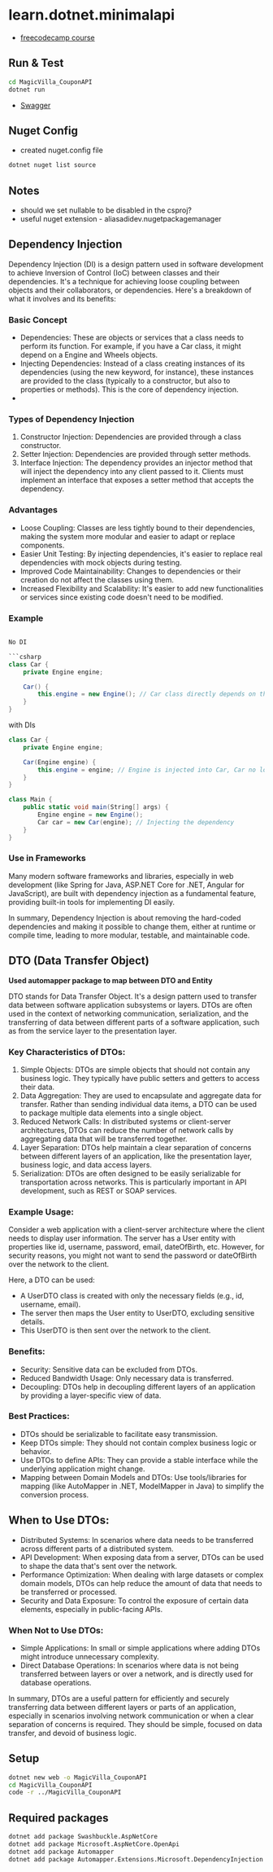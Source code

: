# learn.dotnet.minimalapi

* [freecodecamp course](https://www.freecodecamp.org/news/build-minimal-apis-in-net-7/)

## Run & Test

```bash
cd MagicVilla_CouponAPI
dotnet run
```

* [Swagger](http://127.0.0.1:5123/swagger/index.html)

## Nuget Config

* created nuget.config file

```bash
dotnet nuget list source
```

## Notes

* should we set nullable to be disabled in the csproj?
* useful nuget extension - aliasadidev.nugetpackagemanager

## Dependency Injection


Dependency Injection (DI) is a design pattern used in software development to achieve Inversion of Control (IoC) between classes and their dependencies. It's a technique for achieving loose coupling between objects and their collaborators, or dependencies. Here's a breakdown of what it involves and its benefits:

### Basic Concept

- Dependencies: These are objects or services that a class needs to perform its function. For example, if you have a Car class, it might depend on a Engine and Wheels objects.
- Injecting Dependencies: Instead of a class creating instances of its dependencies (using the new keyword, for instance), these instances are provided to the class (typically to a constructor, but also to properties or methods). This is the core of dependency injection.
- 
### Types of Dependency Injection

1. Constructor Injection: Dependencies are provided through a class constructor.
1. Setter Injection: Dependencies are provided through setter methods.
1. Interface Injection: The dependency provides an injector method that will inject the dependency into any client passed to it. Clients must implement an interface that exposes a setter method that accepts the dependency.


### Advantages

- Loose Coupling: Classes are less tightly bound to their dependencies, making the system more modular and easier to adapt or replace components.
- Easier Unit Testing: By injecting dependencies, it's easier to replace real dependencies with mock objects during testing.
- Improved Code Maintainability: Changes to dependencies or their creation do not affect the classes using them.
- Increased Flexibility and Scalability: It's easier to add new functionalities or services since existing code doesn't need to be modified.

### Example

```csharp

No DI

```csharp
class Car {
    private Engine engine;

    Car() {
        this.engine = new Engine(); // Car class directly depends on the Engine class
    }
}

```

with DIs

```csharp
class Car {
    private Engine engine;

    Car(Engine engine) {
        this.engine = engine; // Engine is injected into Car, Car no longer directly depends on Engine's instantiation
    }
}

class Main {
    public static void main(String[] args) {
        Engine engine = new Engine();
        Car car = new Car(engine); // Injecting the dependency
    }
}

```

### Use in Frameworks

Many modern software frameworks and libraries, especially in web development (like Spring for Java, ASP.NET Core for .NET, Angular for JavaScript), are built with dependency injection as a fundamental feature, providing built-in tools for implementing DI easily.

In summary, Dependency Injection is about removing the hard-coded dependencies and making it possible to change them, either at runtime or compile time, leading to more modular, testable, and maintainable code.

## DTO (Data Transfer Object)

**Used automapper package to map between DTO and Entity**

DTO stands for Data Transfer Object. It's a design pattern used to transfer data between software application subsystems or layers. DTOs are often used in the context of networking communication, serialization, and the transferring of data between different parts of a software application, such as from the service layer to the presentation layer.

### Key Characteristics of DTOs:

1. Simple Objects: DTOs are simple objects that should not contain any business logic. They typically have public setters and getters to access their data.
1. Data Aggregation: They are used to encapsulate and aggregate data for transfer. Rather than sending individual data items, a DTO can be used to package multiple data elements into a single object.
1. Reduced Network Calls: In distributed systems or client-server architectures, DTOs can reduce the number of network calls by aggregating data that will be transferred together.
1. Layer Separation: DTOs help maintain a clear separation of concerns between different layers of an application, like the presentation layer, business logic, and data access layers.
1. Serialization: DTOs are often designed to be easily serializable for transportation across networks. This is particularly important in API development, such as REST or SOAP services.

### Example Usage:

Consider a web application with a client-server architecture where the client needs to display user information. The server has a User entity with properties like id, username, password, email, dateOfBirth, etc. However, for security reasons, you might not want to send the password or dateOfBirth over the network to the client.

Here, a DTO can be used:

- A UserDTO class is created with only the necessary fields (e.g., id, username, email).
- The server then maps the User entity to UserDTO, excluding sensitive details.
- This UserDTO is then sent over the network to the client.

### Benefits:

- Security: Sensitive data can be excluded from DTOs.
- Reduced Bandwidth Usage: Only necessary data is transferred.
- Decoupling: DTOs help in decoupling different layers of an application by providing a layer-specific view of data.

### Best Practices:

- DTOs should be serializable to facilitate easy transmission.
- Keep DTOs simple: They should not contain complex business logic or behavior.
- Use DTOs to define APIs: They can provide a stable interface while the underlying application might change.
- Mapping between Domain Models and DTOs: Use tools/libraries for mapping (like AutoMapper in .NET, ModelMapper in Java) to simplify the conversion process.
  
## When to Use DTOs:

- Distributed Systems: In scenarios where data needs to be transferred across different parts of a distributed system.
- API Development: When exposing data from a server, DTOs can be used to shape the data that's sent over the network.
- Performance Optimization: When dealing with large datasets or complex domain models, DTOs can help reduce the amount of data that needs to be transferred or processed.
- Security and Data Exposure: To control the exposure of certain data elements, especially in public-facing APIs.

### When Not to Use DTOs:

- Simple Applications: In small or simple applications where adding DTOs might introduce unnecessary complexity.
- Direct Database Operations: In scenarios where data is not being transferred between layers or over a network, and is directly used for database operations.


In summary, DTOs are a useful pattern for efficiently and securely transferring data between different layers or parts of an application, especially in scenarios involving network communication or when a clear separation of concerns is required. They should be simple, focused on data transfer, and devoid of business logic.

## Setup
  
```bash
dotnet new web -o MagicVilla_CouponAPI
cd MagicVilla_CouponAPI
code -r ../MagicVilla_CouponAPI
````

## Required packages

```bash
dotnet add package Swashbuckle.AspNetCore
dotnet add package Microsoft.AspNetCore.OpenApi
dotnet add package Automapper
dotnet add package Automapper.Extensions.Microsoft.DependencyInjection
```

